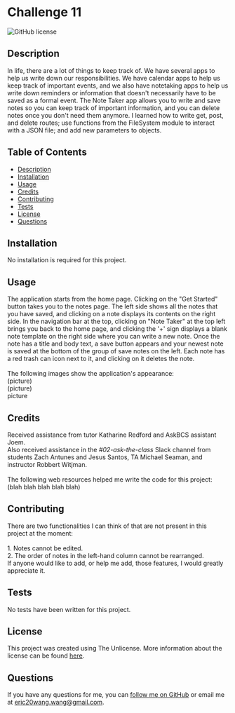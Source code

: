 # Challenge 11

![GitHub license](https://img.shields.io/badge/License-Unlicense-blue.svg)

## Description
In life, there are a lot of things to keep track of. We have several apps to help us write down our responsibilities. We have calendar apps to help us keep track of important events, and we also have notetaking apps to help us write down reminders or information that doesn't necessarily have to be saved as a formal event. The Note Taker app allows you to write and save notes so you can keep track of important information, and you can delete notes once you don't need them anymore. I learned how to write get, post, and delete routes; use functions from the FileSystem module to interact with a JSON file; and add new parameters to objects.

## Table of Contents
- [Description](#description)
- [Installation](#installation)
- [Usage](#usage)
- [Credits](#credits)
- [Contributing](#contributing)
- [Tests](#tests)
- [License](#license)
- [Questions](#questions)

## Installation
No installation is required for this project.

## Usage
The application starts from the home page. Clicking on the "Get Started" button takes you to the notes page. The left side shows all the notes that you have saved, and clicking on a note displays its contents on the right side. In the navigation bar at the top, clicking on "Note Taker" at the top left brings you back to the home page, and clicking the '+' sign displays a blank note template on the right side where you can write a new note. Once the note has a title and body text, a save button appears and your newest note is saved at the bottom of the group of save notes on the left. Each note has a red trash can icon next to it, and clicking on it deletes the note. <br><br> The following images show the application's appearance: <br>(picture) <br>(picture) <br>picture

## Credits
Received assistance from tutor Katharine Redford and AskBCS assistant Joem.<br> Also received assistance in the *#02-ask-the-class* Slack channel from students Zach Antunes and Jesus Santos, TA Michael Seaman, and instructor Robbert Witjman.<br><br> The following web resources helped me write the code for this project:<br> (blah blah blah blah blah)

## Contributing
There are two functionalities I can think of that are not present in this project at the moment:<br><br> 1. Notes cannot be edited.<br> 2. The order of notes in the left-hand column cannot be rearranged.<br> If anyone would like to add, or help me add, those features, I would greatly appreciate it.

## Tests
No tests have been written for this project.

## License
This project was created using The Unlicense. More information about the license can be found [here](https://choosealicense.com/licenses/unlicense/).

## Questions
If you have any questions for me, you can [follow me on GitHub](https://github.com/GimmeKitties711) or email me at eric20wang.wang@gmail.com.
